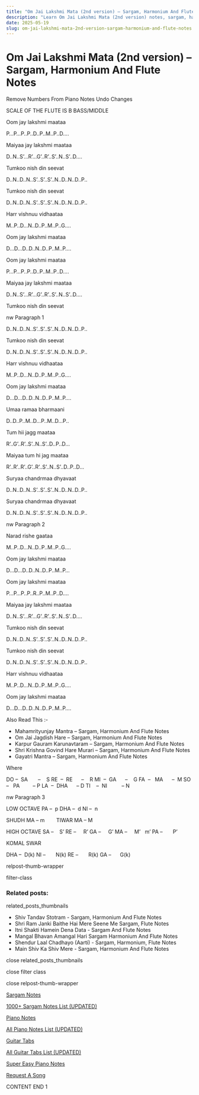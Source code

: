 ```yaml
---
title: "Om Jai Lakshmi Mata (2nd version) – Sargam, Harmonium And Flute Notes"
description: "Learn Om Jai Lakshmi Mata (2nd version) notes, sargam, harmonium notations and flute notes. Easy step-by-step tutorial for beginners."
date: 2025-05-19
slug: om-jai-lakshmi-mata-2nd-version-sargam-harmonium-and-flute-notes
---
```


# Om Jai Lakshmi Mata (2nd version) – Sargam, Harmonium And Flute Notes

Remove Numbers From Piano Notes
Undo Changes

SCALE OF THE FLUTE IS B BASS/MIDDLE

Oom jay lakshmi maataa

P…P…P..P..D..P..M..P..D….

Maiyaa jay lakshmi maataa

D..N..S’…R’…G’..R’..S’..N..S’..D….

Tumkoo nish din seevat

D..N..D..N..S’..S’..S’..N..D..N..D..P..

Tumkoo nish din seevat

D..N..D..N..S’..S’..S’..N..D..N..D..P..

Harr vishnuu vidhaataa

M..P..D…N..D..P..M..P..G….

Oom jay lakshmi maataa

D…D…D..D..N..D..P..M..P….

Oom jay lakshmi maataa

P…P…P..P..D..P..M..P..D….

Maiyaa jay lakshmi maataa

D..N..S’…R’…G’..R’..S’..N..S’..D….

Tumkoo nish din seevat

nw Paragraph 1

D..N..D..N..S’..S’..S’..N..D..N..D..P..

Tumkoo nish din seevat

D..N..D..N..S’..S’..S’..N..D..N..D..P..

Harr vishnuu vidhaataa

M..P..D…N..D..P..M..P..G….

Oom jay lakshmi maataa

D…D…D..D..N..D..P..M..P….

Umaa ramaa bharmaani

D..D..P..M..D…P..M..D…P..

Tum hii jagg maataa

R’..G’..R’..S’..N..S’..D..P..D…

Maiyaa tum hi jag maataa

R’..R’..R’..G’..R’..S’..N..S’..D..P..D…

Suryaa chandrmaa dhyavaat

D..N..D..N..S’..S’..S’..N..D..N..D..P..

Suryaa chandrmaa dhyavaat

D..N..D..N..S’..S’..S’..N..D..N..D..P..

nw Paragraph 2

Narad rishe gaataa

M..P..D…N..D..P..M..P..G….

Oom jay lakshmi maataa

D…D…D..D..N..D..P..M..P…

Oom jay lakshmi maataa

P…P…P..P..R..P..M..P..D….

Maiyaa jay lakshmi maataa

D..N..S’…R’…G’..R’..S’..N..S’..D….

Tumkoo nish din seevat

D..N..D..N..S’..S’..S’..N..D..N..D..P..

Tumkoo nish din seevat

D..N..D..N..S’..S’..S’..N..D..N..D..P..

Harr vishnuu vidhaataa

M..P..D…N..D..P..M..P..G….

Oom jay lakshmi maataa

D…D…D..D..N..D..P..M..P….

Also Read This :-

* Mahamrityunjay Mantra – Sargam, Harmonium And Flute Notes
* Om Jai Jagdish Hare – Sargam, Harmonium And Flute Notes
* Karpur Gauram Karunavtaram – Sargam, Harmonium And Flute Notes
* Shri Krishna Govind Hare Murari – Sargam, Harmonium And Flute Notes
* Gayatri Mantra – Sargam, Harmonium And Flute Notes

Where

DO –  SA       –    S
RE  –  RE      –    R
MI  –  GA      –    G
FA  –   MA      –  M
SO  –   PA         – P
LA  –  DHA      – D
TI    –  NI          – N

nw Paragraph 3

LOW OCTAVE
PA –  p
DHA –  d
NI –  n

SHUDH MA – m        TIWAR MA – M

HIGH OCTAVE
SA –    S’
RE –     R’
GA –     G’
MA –     M’   m’
PA –       P’

KOMAL SWAR

DHA –  D(k)
NI –       N(k)
RE –       R(k)
GA –      G(k)

relpost-thumb-wrapper

filter-class

### Related posts:

related_posts_thumbnails

* Shiv Tandav Stotram - Sargam, Harmonium And Flute Notes
* Shri Ram Janki Baithe Hai Mere Seene Me Sargam, Flute Notes
* Itni Shakti Hamein Dena Data - Sargam And Flute Notes
* Mangal Bhavan Amangal Hari Sargam Harmonium And Flute Notes
* Shendur Laal Chadhayo (Aarti) - Sargam, Harmonium, Flute Notes
* Main Shiv Ka Shiv Mere - Sargam, Harmonium And Flute Notes

close related_posts_thumbnails

close filter class

close relpost-thumb-wrapper

[Sargam Notes](/sargam-notes.html)

[1000+ Sargam Notes List (UPDATED)](/all-songs-list-sargam-notes.html)

[Piano Notes](/piano-notes.html)

[All Piano Notes List (UPDATED)](/all-songs-list-piano-notes.html)

[Guitar Tabs](/guitar-tabs.html)

[All Guitar Tabs List (UPDATED)](/all-songs-list-guitar-tabs.html)

[Super Easy Piano Notes](https://studywall.in/)

[Request A Song](/request-a-song.html)

CONTENT END 1

